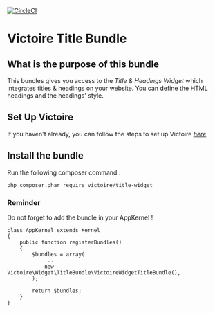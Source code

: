 [![CircleCI](https://circleci.com/gh/Victoire/WidgetTitleBundle.svg?style=shield)](https://circleci.com/gh/Victoire/WidgetTitleBundle)

Victoire Title Bundle
============

## What is the purpose of this bundle

This bundles gives you access to the *Title & Headings Widget* which integrates titles & headings on your website.
You can define the HTML headings and the headings' style.

## Set Up Victoire

If you haven't already, you can follow the steps to set up Victoire *[here](https://github.com/Victoire/victoire/blob/master/doc/setup.md)*

## Install the bundle

Run the following composer command :

    php composer.phar require victoire/title-widget

### Reminder

Do not forget to add the bundle in your AppKernel !

    class AppKernel extends Kernel
    {
        public function registerBundles()
        {
            $bundles = array(
                ...
                new Victoire\Widget\TitleBundle\VictoireWidgetTitleBundle(),
            );

            return $bundles;
        }
    }
